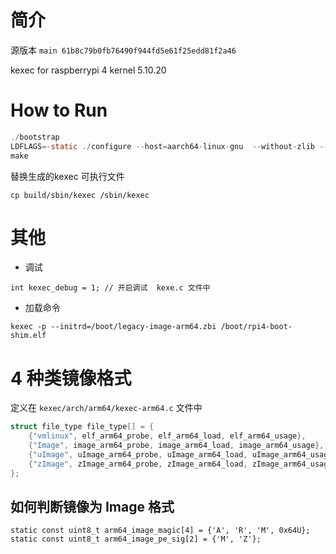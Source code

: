 # 简介

源版本 `main 61b8c79b0fb76490f944fd5e61f25edd81f2a46`

kexec for raspberrypi 4 kernel 5.10.20

# How to Run

```c
./bootstrap
LDFLAGS=-static ./configure --host=aarch64-linux-gnu  --without-zlib --without-lzm
make 
```

替换生成的kexec 可执行文件

```
cp build/sbin/kexec /sbin/kexec
```


# 其他

- 调试
```
int kexec_debug = 1; // 开启调试  kexe.c 文件中
```

- 加载命令
```
kexec -p --initrd=/boot/legacy-image-arm64.zbi /boot/rpi4-boot-shim.elf
```

# 4 种类镜像格式

定义在 `kexec/arch/arm64/kexec-arm64.c` 文件中
```c
struct file_type file_type[] = {
	{"vmlinux", elf_arm64_probe, elf_arm64_load, elf_arm64_usage},
	{"Image", image_arm64_probe, image_arm64_load, image_arm64_usage},
	{"uImage", uImage_arm64_probe, uImage_arm64_load, uImage_arm64_usage},
	{"zImage", zImage_arm64_probe, zImage_arm64_load, zImage_arm64_usage},
};

```

## 如何判断镜像为 Image 格式


```
static const uint8_t arm64_image_magic[4] = {'A', 'R', 'M', 0x64U};
static const uint8_t arm64_image_pe_sig[2] = {'M', 'Z'};
```

